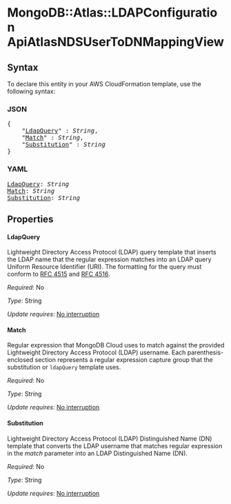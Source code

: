 # MongoDB::Atlas::LDAPConfiguration ApiAtlasNDSUserToDNMappingView

## Syntax

To declare this entity in your AWS CloudFormation template, use the following syntax:

### JSON

<pre>
{
    "<a href="#ldapquery" title="LdapQuery">LdapQuery</a>" : <i>String</i>,
    "<a href="#match" title="Match">Match</a>" : <i>String</i>,
    "<a href="#substitution" title="Substitution">Substitution</a>" : <i>String</i>
}
</pre>

### YAML

<pre>
<a href="#ldapquery" title="LdapQuery">LdapQuery</a>: <i>String</i>
<a href="#match" title="Match">Match</a>: <i>String</i>
<a href="#substitution" title="Substitution">Substitution</a>: <i>String</i>
</pre>

## Properties

#### LdapQuery

Lightweight Directory Access Protocol (LDAP) query template that inserts the LDAP name that the regular expression matches into an LDAP query Uniform Resource Identifier (URI). The formatting for the query must conform to [RFC 4515](https://datatracker.ietf.org/doc/html/rfc4515) and [RFC 4516](https://datatracker.ietf.org/doc/html/rfc4516).

_Required_: No

_Type_: String

_Update requires_: [No interruption](https://docs.aws.amazon.com/AWSCloudFormation/latest/UserGuide/using-cfn-updating-stacks-update-behaviors.html#update-no-interrupt)

#### Match

Regular expression that MongoDB Cloud uses to match against the provided Lightweight Directory Access Protocol (LDAP) username. Each parenthesis-enclosed section represents a regular expression capture group that the substitution or `ldapQuery` template uses.

_Required_: No

_Type_: String

_Update requires_: [No interruption](https://docs.aws.amazon.com/AWSCloudFormation/latest/UserGuide/using-cfn-updating-stacks-update-behaviors.html#update-no-interrupt)

#### Substitution

Lightweight Directory Access Protocol (LDAP) Distinguished Name (DN) template that converts the LDAP username that matches regular expression in the *match* parameter into an LDAP Distinguished Name (DN).

_Required_: No

_Type_: String

_Update requires_: [No interruption](https://docs.aws.amazon.com/AWSCloudFormation/latest/UserGuide/using-cfn-updating-stacks-update-behaviors.html#update-no-interrupt)

